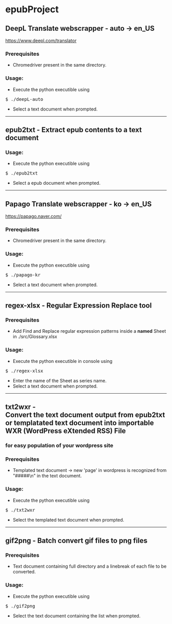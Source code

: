 # epubProject

## DeepL Translate webscrapper - auto -> en_US
https://www.deepl.com/translator

### Prerequisites 
- Chromedriver present in the same directory.

### Usage:
- Execute the python executible using 
<pre>$ ./deepL-auto</pre>
- Select a text document when prompted.

<hr>

## epub2txt - Extract epub contents to a text document

### Usage:
- Execute the python executible using 
<pre>$ ./epub2txt</pre>
- Select a epub document when prompted.

<hr>

## Papago Translate webscrapper - ko -> en_US
https://papago.naver.com/

### Prerequisites 
- Chromedriver present in the same directory.

### Usage:
- Execute the python executible using 
<pre>$ ./papago-kr</pre>
- Select a text document when prompted.

<hr>

## regex-xlsx - Regular Expression Replace tool

### Prerequisites 
- Add Find and Replace regular expression patterns inside a <b>named</b> Sheet in ./src/Glossary.xlsx

### Usage:
- Execute the python executible in console using 
<pre>$ ./regex-xlsx</pre>
- Enter the name of the Sheet as series name.
- Select a text document when prompted.

<hr>

## txt2wxr - <br>Convert the text document output from epub2txt or templatated text document into importable WXR (WordPress eXtended RSS) File
### for easy population of your wordpress site

### Prerequisites 
- Templated text document -> new 'page' in wordpress is recognized from "#####\n" in the text document.

### Usage:
- Execute the python executible using 
<pre>$ ./txt2wxr</pre>
- Select the templated text document when prompted.

<hr>

## gif2png - Batch convert gif files to png files

### Prerequisites 
- Text document containing full directory and a linebreak of each file to be converted.

### Usage:
- Execute the python executible using 
<pre>$ ./gif2png</pre>
- Select the text document containing the list when prompted.
